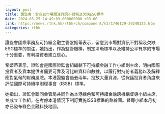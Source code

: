 ```yaml
---
layout: post
title: 證監會：留意到市場關注資訊不對稱及欠缺ESG標準
date: 2024-03-25 14:49:09.000000000 +08:00
link: https://news.rthk.hk/rthk/ch/component/k2/1746129-20240325.htm
categories: rthk
---
```


證監會國際事務及可持續金融主管鞏姬蒂表示，留意到市場對資訊不對稱及欠缺ESG標準的關注，她指出，作為監管機構，制定清晰標準以及維持公平有序的市場十分重要，有利投資者建立信心。

鞏姬蒂表示，證監會是國際證監會組織轄下可持續金融工作小組副主席，明白國際投資者及資本提供者需要可靠及可比較資料和數據，以履行對持份者義務以及解釋應對氣候的財務風險。本港證監會過去兩年，投放大量資源，從保護投資者角度來評估國際可持續準則理事會（ISSB）標準。

她指出，證監會聯同金管局共同作為本港綠色和可持續金融跨機構督導小組主席，並成立工作組，在考慮本港情況下制訂實施ISSB標準的路線圖。督導小組本月初亦已發布綠色金融科技地圖。
